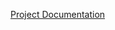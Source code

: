 [Project Documentation](https://docs.google.com/document/d/1PD0UNt84fS53hWLYue59GueCkrg4cOYEhrKPBBNce5Q/edit?pli=1&tab=t.0#heading=h.5v4uuk85aq5)
